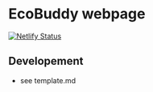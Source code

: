 # EcoBuddy webpage

[![Netlify Status](https://api.netlify.com/api/v1/badges/875b4d2e-1e9a-407e-96ea-6cee2aeba8b8/deploy-status?branch=main)](https://app.netlify.com/sites/thriving-cucurucho-e9de78/deploys)

## Developement

- see template.md
